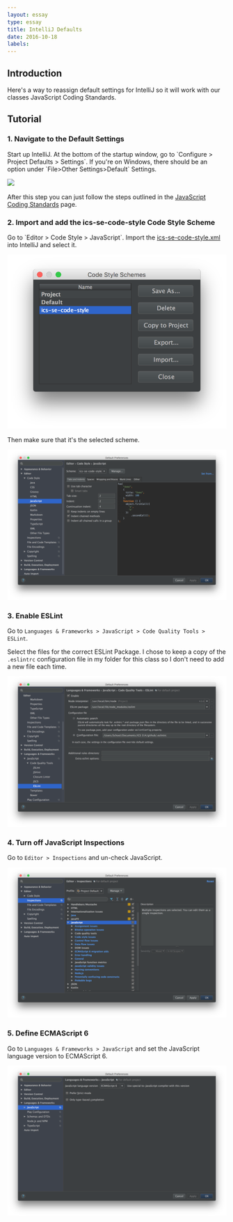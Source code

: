 ```yaml
---
layout: essay
type: essay
title: IntelliJ Defaults
date: 2016-10-18
labels:
---
```


<h2>Introduction</h2>

Here's a way to reassign default settings for IntelliJ so it will work with our classes JavaScript Coding Standards.

<h2>Tutorial</h2>

<h3>1. Navigate to the Default Settings</h3>
Start up IntelliJ. At the bottom of the startup window, go to `Configure > Project Defaults > Settings`. If you're on Windows, there should be an option under `File>Other Settings>Default` Settings. 

<a target="_blank" href="../images/Tutorials/IntelliJ-Defaults/config1.png"><img class="ui huge rounded image" src="../images/Tutorials/IntelliJ-Defaults/config1.png"></a>

After this step you can just follow the steps outlined in the [JavaScript Coding Standards](http://courses.ics.hawaii.edu/ics314f16/morea/coding-standards/reading-javascript-coding-standards.html) page.

<h3>2. Import and add the ics-se-code-style Code Style Scheme</h3>
Go to `Editor > Code Style > JavaScript`. Import the <a href="http://courses.ics.hawaii.edu/ics314f16/morea/development-environments/ics-se-code-style.xml" target="#"> ics-se-code-style.xml</a> into IntelliJ and select it.

<a target="_blank" href="../images/Tutorials/IntelliJ-Defaults/config2.png"><img class="ui huge rounded image" src="../images/Tutorials/IntelliJ-Defaults/config2.png"></a>

Then make sure that it's the selected scheme. 

<a target="_blank" href="../images/Tutorials/IntelliJ-Defaults/config3.png"><img class="ui huge rounded image" src="../images/Tutorials/IntelliJ-Defaults/config3.png"></a>


<h3>3. Enable ESLint</h3>

Go to `Languages & Frameworks > JavaScript > Code Quality Tools > ESLint`.

Select the files for the correct ESLint Package. I chose to keep a copy of the `.eslintrc` configuration file in my folder for this class so I don't need to add a new file each time. 

<a target="_blank" href="../images/Tutorials/IntelliJ-Defaults/config4.png"><img class="ui huge rounded image" src="../images/Tutorials/IntelliJ-Defaults/config4.png"></a>


<h3>4. Turn off JavaScript Inspections</h3>

Go to `Editor > Inspections` and un-check JavaScript.

<a target="_blank" href="../images/Tutorials/IntelliJ-Defaults/config5.png"><img class="ui huge rounded image" src="../images/Tutorials/IntelliJ-Defaults/config5.png"></a>


<h3>5. Define ECMAScript 6</h3>

Go to `Languages & Frameworks > JavaScript` and set the JavaScript language version to ECMAScript 6.

<a target="_blank" href="../images/Tutorials/IntelliJ-Defaults/config6.png"><img class="ui huge rounded image" src="../images/Tutorials/IntelliJ-Defaults/config6.png"></a>

